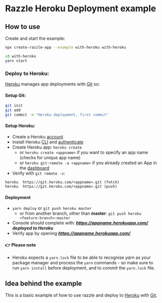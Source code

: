 # Razzle Heroku Deployment example

## How to use

<!-- START install generated instructions please keep comment here to allow auto update -->
<!-- DON'T EDIT THIS SECTION, INSTEAD RE-RUN yarn update-examples TO UPDATE -->Create and start the example:

```bash
npx create-razzle-app --example with-heroku with-heroku

cd with-heroku
yarn start
```
<!-- END install generated instructions please keep comment here to allow auto update -->

### Deploy to Heroku:

[Heroku](https://www.heroku.com/) manages app deployments with [Git](https://devcenter.heroku.com/articles/git) so:

#### Setup Git:

```bash
git init
git add
git commit -m "Heroku deployment, first commit"
```

#### Setup Heroku:

* Create a Heroku [account](https://signup.heroku.com/)
* Install Heroku [CLI](https://devcenter.heroku.com/articles/heroku-cli) and [authenticate](https://devcenter.heroku.com/articles/authentication)
* Create Heroku app: `heroku create`
  * or `heroku create <appname>` if you want to specify an app name (checks for unique app name)
  * or `heroku git:remote -a <appname>` if you already created an App in the [dashboard](https://dashboard.heroku.com/apps)
* Verify with `git remote -v`:

```
heroku	https://git.heroku.com/<appname>.git (fetch)
heroku	https://git.heroku.com/<appname>.git (push)
```

#### Deployment

* `yarn deploy` or `git push heroku master`
  * or from another branch, other than **master**: `git push heroku <feature-branch>:master`
* Console should complete with: **_https://appname.herokuapp.com/ deployed to Heroku_**
* Verify app by opening **_https://appname.herokuapp.com/_**

#### 👉 Please note

* Heroku expects a `yarn.lock` file to be able to recognise _yarn_ as your package manager and process the `yarn` commands - so make sure to run `yarn install` before deployment, and to commit the `yarn.lock` file.

## Idea behind the example

This is a basic example of how to use razzle and deploy to [Heroku](https://www.heroku.com/) with [Git](https://devcenter.heroku.com/articles/git).
